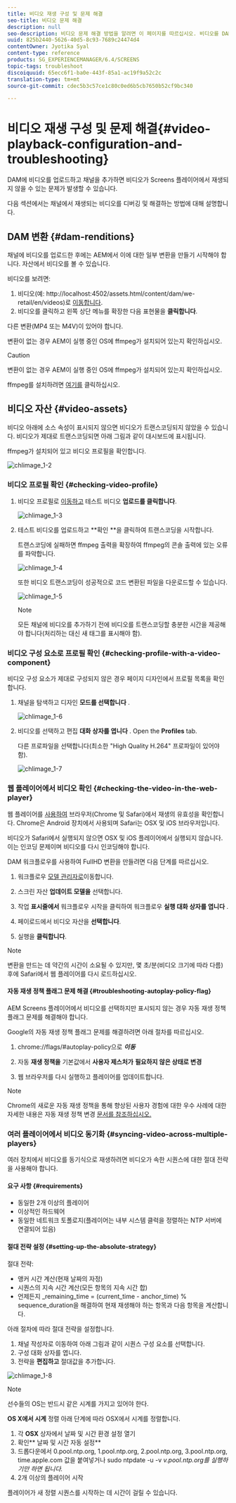 ```yaml
---
title: 비디오 재생 구성 및 문제 해결
seo-title: 비디오 문제 해결
description: null
seo-description: 비디오 문제 해결 방법을 알려면 이 페이지를 따르십시오. 비디오를 DAM에 업로드하고 채널을 추가하면 비디오가 Screens 플레이어에서 재생되지 않을 수 있는 문제가 발생할 수 있으며 이 섹션에서는 채널에서 재생되는 비디오를 디버깅 및 해결하는 방법에 대해 설명합니다.
uuid: 825b2440-5626-40d5-8c93-7689c24474d4
contentOwner: Jyotika Syal
content-type: reference
products: SG_EXPERIENCEMANAGER/6.4/SCREENS
topic-tags: troubleshoot
discoiquuid: 65ecc6f1-ba0e-443f-85a1-ac19f9a52c2c
translation-type: tm+mt
source-git-commit: cdec5b3c57ce1c80c0ed6b5cb7650b52cf9bc340

---
```



# 비디오 재생 구성 및 문제 해결{#video-playback-configuration-and-troubleshooting}

DAM에 비디오를 업로드하고 채널을 추가하면 비디오가 Screens 플레이어에서 재생되지 않을 수 있는 문제가 발생할 수 있습니다.

다음 섹션에서는 채널에서 재생되는 비디오를 디버깅 및 해결하는 방법에 대해 설명합니다.

## DAM 변환 {#dam-renditions}

채널에 비디오를 업로드한 후에는 AEM에서 이에 대한 일부 변환을 만들기 시작해야 합니다. 자산에서 비디오를 볼 수 있습니다.

비디오를 보려면:

1. 비디오(예: http://localhost:4502/assets.html/content/dam/we-retail/en/videos)로 [이동합니다](http://localhost:4502/assets.html/content/dam/we-retail/en/videos).
1. 비디오를 클릭하고 왼쪽 상단 메뉴를 확장한 다음 표현물을 **클릭합니다**.

다른 변환(MP4 또는 M4V)이 있어야 합니다.

변환이 없는 경우 AEM이 실행 중인 OS에 ffmpeg가 설치되어 있는지 확인하십시오.

>[!CAUTION]
>
>변환이 없는 경우 AEM이 실행 중인 OS에 ffmpeg가 설치되어 있는지 확인하십시오.
>
>ffmpeg를 설치하려면 [여기를](https://evermeet.cx/ffmpeg/) 클릭하십시오.

## 비디오 자산 {#video-assets}

비디오 아래에 소스 속성이 표시되지 않으면 비디오가 트랜스코딩되지 않았을 수 있습니다. 비디오가 제대로 트랜스코딩되면 아래 그림과 같이 대시보드에 표시됩니다.

ffmpeg가 설치되어 있고 비디오 프로필을 확인합니다.

![chlimage_1-2](assets/chlimage_1-2.png)

### 비디오 프로필 확인 {#checking-video-profile}

1. 비디오 프로필로 [이동하고](http://localhost:4502/etc/dam/video.html) 테스트 비디오 **업로드를 클릭합니다**.

   ![chlimage_1-3](assets/chlimage_1-3.png)

1. 테스트 비디오를 업로드하고 **확인 **을 클릭하여 트랜스코딩을 시작합니다.

   트랜스코딩에 실패하면 ffmpeg 출력을 확장하여 ffmpeg의 콘솔 출력에 있는 오류를 파악합니다.

   ![chlimage_1-4](assets/chlimage_1-4.png)

   또한 비디오 트랜스코딩이 성공적으로 코드 변환된 파일을 다운로드할 수 있습니다.

   ![chlimage_1-5](assets/chlimage_1-5.png)

   >[!NOTE]
   >
   >모든 채널에 비디오를 추가하기 전에 비디오를 트랜스코딩할 충분한 시간을 제공해야 합니다(처리하는 대신 새 태그를 표시해야 함).

### 비디오 구성 요소로 프로필 확인 {#checking-profile-with-a-video-component}

비디오 구성 요소가 제대로 구성되지 않은 경우 페이지 디자인에서 프로필 목록을 확인합니다.

1. 채널을 탐색하고 디자인 **모드를 선택합니다** .

   ![chlimage_1-6](assets/chlimage_1-6.png)

1. 비디오를 선택하고 편집 **대화 상자를 엽니다** . Open the **Profiles** tab.

   다른 프로파일을 선택합니다(최소한 &quot;High Quality H.264&quot; 프로파일이 있어야 함).

   ![chlimage_1-7](assets/chlimage_1-7.png)

### 웹 플레이어에서 비디오 확인 {#checking-the-video-in-the-web-player}

웹 플레이어를 [사용하여](http://localhost:4502/content/mobileapps/cq-screens-player/firmware.html/content/screens/we-retail/locations/demo/flagship/single/device0) 브라우저(Chrome 및 Safari)에서 재생의 유효성을 확인합니다. Chrome은 Android 장치에서 사용되며 Safari는 OSX 및 iOS 브라우저입니다.

비디오가 Safari에서 실행되지 않으면 OSX 및 iOS 플레이어에서 실행되지 않습니다. 이는 인코딩 문제이며 비디오를 다시 인코딩해야 합니다.

DAM 워크플로우를 사용하여 FullHD 변환을 만들려면 다음 단계를 따르십시오.

1. 워크플로우 [모델 관리자로](http://localhost:4502/libs/cq/workflow/admin/console/content/models.html/etc/workflow/models)이동합니다.
1. 스크린 자산 **업데이트 모델을** 선택합니다.
1. 작업 **표시줄에서** 워크플로우 시작을 클릭하여 워크플로우 **실행 대화 상자를 엽니다** .

1. 페이로드에서 비디오 자산을 **선택합니다**.
1. 실행을 **클릭합니다**.

>[!NOTE]
>
>변환을 만드는 데 약간의 시간이 소요될 수 있지만, 몇 초/분(비디오 크기에 따라 다름) 후에 Safari에서 웹 플레이어를 다시 로드하십시오.

#### 자동 재생 정책 플래그 문제 해결 {#troubleshooting-autoplay-policy-flag}

AEM Screens 플레이어에서 비디오를 선택하지만 표시되지 않는 경우 자동 재생 정책 플래그 문제를 해결해야 합니다.

Google의 자동 재생 정책 플래그 문제를 해결하려면 아래 절차를 따르십시오.

1. chrome://flags/#autoplay-policy으로 ***이동***
1. 자동 **재생 정책을** 기본값에서 **사용자 제스처가** **필요하지 않은 상태로 변경**

1. 웹 브라우저를 다시 실행하고 플레이어를 업데이트합니다.

>[!NOTE]
>
>Chrome의 새로운 자동 재생 정책을 통해 향상된 사용자 경험에 대한 우수 사례에 대한 자세한 내용은 자동 재생 정책 변경 [문서를 참조하십시오.](https://developers.google.com/web/updates/2017/09/autoplay-policy-changes#webaudio)

### 여러 플레이어에서 비디오 동기화 {#syncing-video-across-multiple-players}

여러 장치에서 비디오를 동기식으로 재생하려면 비디오가 속한 시퀀스에 대한 절대 전략을 사용해야 합니다.

#### 요구 사항 {#requirements}

* 동일한 2개 이상의 플레이어
* 이상적인 하드웨어
* 동일한 네트워크 토폴로지(플레이어는 내부 시스템 클럭을 정렬하는 NTP 서버에 연결되어 있음)

#### 절대 전략 설정 {#setting-up-the-absolute-strategy}

절대 전략:

* 앵커 시간 계산(현재 날짜의 자정)
* 시퀀스의 지속 시간 계산(모든 항목의 지속 시간 합)
* 언제든지 _remaining_time = (current_time - anchor_time) % sequence_duration을 해결하여 현재 재생해야 하는 항목과 다음 항목을 계산합니다.

아래 절차에 따라 절대 전략을 설정합니다.

1. 채널 작성자로 이동하여 아래 그림과 같이 시퀀스 구성 요소를 선택합니다.
1. 구성 대화 상자를 엽니다.
1. 전략을 **편집하고** 절대값을 추가합니다.

![chlimage_1-8](assets/chlimage_1-8.png)

>[!NOTE]
>
>선수들의 OS는 반드시 같은 시계를 가지고 있어야 한다.

**OS X에서 시계** 정렬 아래 단계에 따라 OSX에서 시계를 정렬합니다.

1. 각 **OSX** 상자에서 날짜 및 시간 환경 설정 열기
1. 확인** 날짜 및 시간 자동 설정**
1. 드롭다운에서 0.pool.ntp.org, 1.pool.ntp.org, 2.pool.ntp.org, 3.pool.ntp.org, time.apple.com 값을 붙여넣거나 sudo ntpdate -u -v *v.pool.ntp.org를 실행하기만 하면 됩니다.*
1. 2개 이상의 플레이어 시작

플레이어가 새 정렬 시퀀스를 시작하는 데 시간이 걸릴 수 있습니다.

